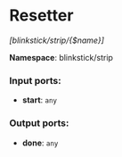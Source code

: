 # Resetter

_[blinkstick/strip/{$name}]_

__Namespace__: blinkstick/strip

### Input ports:

* __start__: ` any `

### Output ports:

* __done__: ` any `

